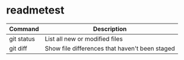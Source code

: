 # readmetest

| Command | Description |
| --- | --- |
| git status | List all new or modified files |
| git diff | Show file differences that haven't been staged |
